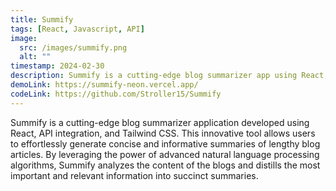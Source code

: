 ```yaml
---
title: Summify
tags: [React, Javascript, API]
image:
  src: /images/summify.png
  alt: ""
timestamp: 2024-02-30
description: Summify is a cutting-edge blog summarizer app using React, API, and Tailwind CSS. Generates concise summaries of lengthy articles using advanced natural language processing. Distills important information effortlessly.
demoLink: https://summify-neon.vercel.app/
codeLink: https://github.com/Stroller15/Summify
---
```


Summify is a cutting-edge blog summarizer application developed using React, API integration, and Tailwind CSS. This innovative tool allows users to effortlessly generate concise and informative summaries of lengthy blog articles. By leveraging the power of advanced natural language processing algorithms, Summify analyzes the content of the blogs and distills the most important and relevant information into succinct summaries.


